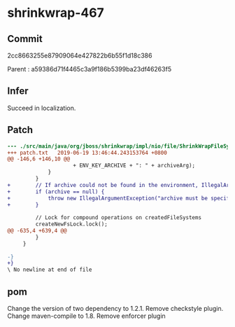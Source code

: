 # shrinkwrap-467

## Commit
2cc8663255e87909064e427822b6b55f1d18c386

Parent : a59386d71f4465c3a9f186b5399ba23df46263f5

## Infer
Succeed in localization.

## Patch
```diff
--- ./src/main/java/org/jboss/shrinkwrap/impl/nio/file/ShrinkWrapFileSystemProvider.java	2019-06-19 13:41:14.782685589 +0800
+++ patch.txt	2019-06-19 13:46:44.243153764 +0800
@@ -146,6 +146,10 @@
                     + ENV_KEY_ARCHIVE + ": " + archiveArg);
             }
         }
+        // If archive could not be found in the environment, IllegalArgumentException
+        if (archive == null) {
+            throw new IllegalArgumentException("archive must be specified in the environment under key " + ENV_KEY_ARCHIVE);
+        }
 
         // Lock for compound operations on createdFileSystems
         createNewFsLock.lock();
@@ -635,4 +639,4 @@
         }
     }
 
-}
+}
\ No newline at end of file

```

## pom
Change the version of two dependency to 1.2.1. Remove checkstyle plugin. Change maven-compile to 1.8. Remove enforcer plugin